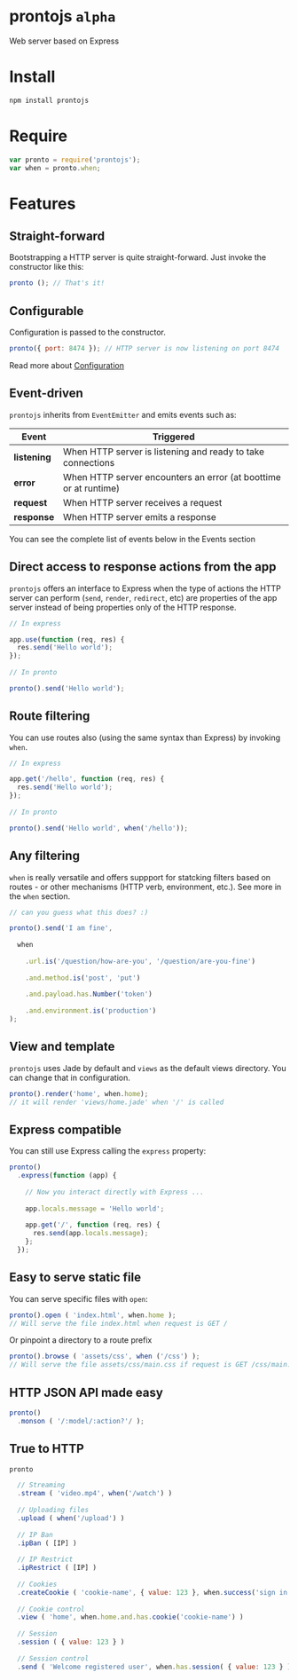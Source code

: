 prontojs `alpha`
========

Web server based on Express

# Install

```bash
npm install prontojs
```

# Require

```js
var pronto = require('prontojs');
var when = pronto.when;
```

# Features

## Straight-forward

Bootstrapping a HTTP server is quite straight-forward. Just invoke the constructor like this:

```js
pronto (); // That's it!
```

## Configurable

Configuration is passed to the constructor.

```js
pronto({ port: 8474 }); // HTTP server is now listening on port 8474
```

Read more about [Configuration](../docs/configuration.md)

## Event-driven

`prontojs` inherits from `EventEmitter` and emits events such as:

| Event | Triggered |
|-------|-----------|
| **listening** | When HTTP server is listening and ready to take connections |
| **error** | When HTTP server encounters an error (at boottime or at runtime) |
| **request** | When HTTP server receives a request |
| **response** | When HTTP server emits a response |

You can see the complete list of events below in the Events section

## Direct access to response actions from the app

`prontojs` offers an interface to Express when the type of actions the HTTP server can perform (`send`, `render`, `redirect`, etc) are properties of the app server instead of being properties only of the HTTP response.

```js
// In express

app.use(function (req, res) {
  res.send('Hello world');
});
  
// In pronto

pronto().send('Hello world');
```

## Route filtering

You can use routes also (using the same syntax than Express) by invoking `when`.

```js
// In express

app.get('/hello', function (req, res) {
  res.send('Hello world');
});
  
// In pronto

pronto().send('Hello world', when('/hello'));
```

## Any filtering

`when` is really versatile and offers suppport for statcking filters based on routes - or other mechanisms (HTTP verb, environment, etc.). See more in the `when` section.

```js
// can you guess what this does? :)

pronto().send('I am fine',
  
  when
    
    .url.is('/question/how-are-you', '/question/are-you-fine')
    
    .and.method.is('post', 'put')
    
    .and.payload.has.Number('token')
    
    .and.environment.is('production')
);
```

## View and template

`prontojs` uses Jade by default and `views` as the default views directory. You can change that in configuration.

```js
pronto().render('home', when.home);
// it will render 'views/home.jade' when '/' is called
```

## Express compatible

You can still use Express calling the `express` property:

```js
pronto()
  .express(function (app) {
    
    // Now you interact directly with Express ...
    
    app.locals.message = 'Hello world';
  
    app.get('/', function (req, res) {
      res.send(app.locals.message);
    };
  });
```

## Easy to serve static file

You can serve specific files with `open`:

```js
pronto().open ( 'index.html', when.home );
// Will serve the file index.html when request is GET /
```

Or pinpoint a directory to a route prefix

```js
pronto().browse ( 'assets/css', when ('/css') );
// Will serve the file assets/css/main.css if request is GET /css/main.css
```

## HTTP JSON API made easy

```js
pronto()
  .monson ( '/:model/:action?'/ );
```

## True to HTTP

```js
pronto

  // Streaming
  .stream ( 'video.mp4', when('/watch') )
  
  // Uploading files
  .upload ( when('/upload') )
  
  // IP Ban
  .ipBan ( [IP] )
  
  // IP Restrict
  .ipRestrict ( [IP] )
  
  // Cookies
  .createCookie ( 'cookie-name', { value: 123 }, when.success('sign in'))
  
  // Cookie control
  .view ( 'home', when.home.and.has.cookie('cookie-name') )
  
  // Session
  .session ( { value: 123 } )
  
  // Session control
  .send ( 'Welcome registered user', when.has.session( { value: 123 } ) )
```
  
